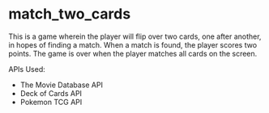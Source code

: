 # match_two_cards

This is a game wherein the player will flip over two cards, one after another, in hopes of finding a match.
When a match is found, the player scores two points.
The game is over when the player matches all cards on the screen.

APIs Used:
- The Movie Database API
- Deck of Cards API
- Pokemon TCG API